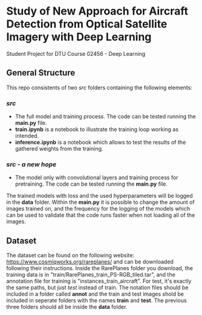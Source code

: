 # Study of New Approach for Aircraft Detection from Optical Satellite Imagery with Deep Learning

Student Project for DTU Course 02456 - Deep Learning

## General Structure ##

This repo consistents of two *src* folders containing the following elements: 

 ### *src* ###
* The full model and training process. The code can be tested running the **main.py** file.
* **train.ipynb** is a notebook to illustrate the training loop working as intended.
* **inference.ipynb** is a notebook which allows to test the results of the gathered weights from the training.  
 ### *src - a new hope* ###
* The model only with convolutional layers and training process for pretraining. The code can be tested running the **main.py** file.

The trained models with loss and the used hyperparameters will be logged in the **data** folder. Within the **main.py** it is possible to change the amount of images trained on, and the frequency for the logging of the models which can be used to validate that the code runs faster when not loading all of the images. 

## Dataset ##

The dataset can be found on the following website: https://www.cosmiqworks.org/rareplanes/ and can be downloaded following their instructions. Inside the RarePlanes folder you download, the training data is in "train/RarePlanes_train_PS-RGB_tiled.tar", and the annotation file for training is "instances_train_aircraft". For test, it's exactly the same paths, but just *test* instead of train. The notation files should be included in a folder called **annot** and the train and test images shold be included in seperate folders with the names **train** and **test**. The previous three folders should all be inside the **data** folder. 

